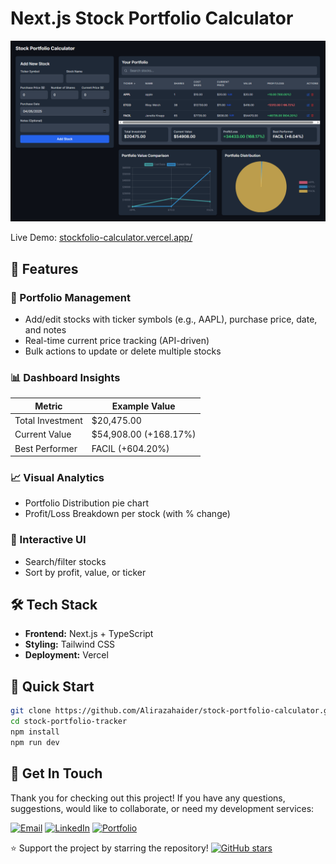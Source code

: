 # Next.js Stock Portfolio Calculator

![Stock Portfolio Calculator Screenshot](./public/screenshot.png)  

Live Demo: [stockfolio-calculator.vercel.app/](https://stockfolio-calculator.vercel.app/)

## 🚀 Features

### 📝 Portfolio Management
- Add/edit stocks with ticker symbols (e.g., AAPL), purchase price, date, and notes
- Real-time current price tracking (API-driven)
- Bulk actions to update or delete multiple stocks

### 📊 Dashboard Insights

| Metric             | Example Value     |
|--------------------|-------------------|
| Total Investment   | $20,475.00       |
| Current Value      | $54,908.00 (+168.17%) |
| Best Performer     | FACIL (+604.20%) |

### 📈 Visual Analytics
- Portfolio Distribution pie chart
- Profit/Loss Breakdown per stock (with % change)

### 🔧 Interactive UI
- Search/filter stocks
- Sort by profit, value, or ticker

## 🛠️ Tech Stack
- **Frontend:** Next.js + TypeScript
- **Styling:** Tailwind CSS
- **Deployment:** Vercel

## 🏁 Quick Start
```bash
git clone https://github.com/Alirazahaider/stock-portfolio-calculator.git
cd stock-portfolio-tracker
npm install
npm run dev
```

## 💌 Get In Touch

Thank you for checking out this project! If you have any questions, suggestions, would like to collaborate, or need my development services:

[![Email](https://img.shields.io/badge/-Email-0e5255?style=for-the-badge&logo=gmail&logoColor=white)](mailto:alicodespace@gmail.com)
[![LinkedIn](https://img.shields.io/badge/-LinkedIn-0e5255?style=for-the-badge&logo=linkedin&logoColor=white)](https://www.linkedin.com/in/alirazaweb)
[![Portfolio](https://img.shields.io/badge/-Portfolio-0e5255?style=for-the-badge&logo=google-chrome&logoColor=white)](https://alicodez.vercel.app/)

⭐ Support the project by starring the repository!
[![GitHub stars](https://img.shields.io/github/stars/Alirazahaider/emi-calculator-pro?style=social)](https://github.com/Alirazahaider/stock-portfolio-calculator)
